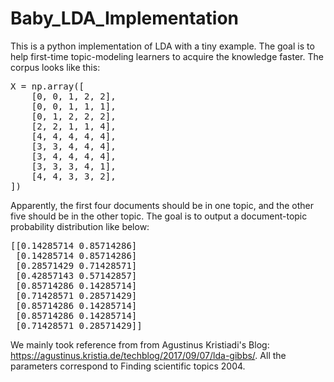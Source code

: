 # Baby_LDA_Implementation

This is a python implementation of LDA with a tiny example. The goal is to help first-time topic-modeling learners to acquire the knowledge faster. The corpus looks like this:
<pre>
X = np.array([
    [0, 0, 1, 2, 2],
    [0, 0, 1, 1, 1],
    [0, 1, 2, 2, 2],
    [2, 2, 1, 1, 4],
    [4, 4, 4, 4, 4],
    [3, 3, 4, 4, 4],
    [3, 4, 4, 4, 4],
    [3, 3, 3, 4, 1],
    [4, 4, 3, 3, 2],
]) </pre>

Apparently, the first four documents should be in one topic, and the other five should be in the other topic. The goal is to output a document-topic probability distribution like below:
<pre>
[[0.14285714 0.85714286]
 [0.14285714 0.85714286]
 [0.28571429 0.71428571]
 [0.42857143 0.57142857]
 [0.85714286 0.14285714]
 [0.71428571 0.28571429]
 [0.85714286 0.14285714]
 [0.85714286 0.14285714]
 [0.71428571 0.28571429]]</pre>
We mainly took reference from from Agustinus Kristiadi's Blog: https://agustinus.kristia.de/techblog/2017/09/07/lda-gibbs/. All the parameters correspond to Finding scientific topics 2004. 
